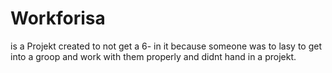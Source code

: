 # Workforisa

is a Projekt created to not get a 6- in it because someone was to lasy to get into a groop and work with them properly and didnt hand in a projekt.

